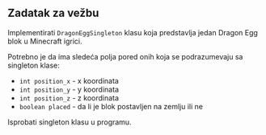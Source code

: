 ## Zadatak za vežbu

Implementirati `DragonEggSingleton` klasu koja predstavlja jedan Dragon Egg blok u Minecraft igrici.

Potrebno je da ima sledeća polja pored onih koja se podrazumevaju sa singleton klase:

- `int position_x` - x koordinata
- `int position_y` - y koordinata
- `int position_z` - z koordinata
- `boolean placed` - da li je blok postavljen na zemlju ili ne

Isprobati singleton klasu u programu.
